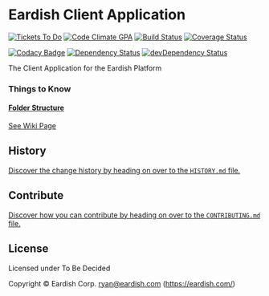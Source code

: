 
<!-- TITLE/ -->

# Eardish Client Application

<!-- /TITLE -->


[![Tickets To Do](https://badge.waffle.io/eardish/clientapp.svg?label=todo&title=To%20Do)](https://waffle.io/eardish/clientapp)
[![Code Climate GPA](https://codeclimate.com/repos/54dbd1efe30ba06d3c00011a/badges/76b2af36d6f703968363/gpa.svg)](https://codeclimate.com/repos/54dbd1efe30ba06d3c00011a/feed)
[![Build Status](https://magnum.travis-ci.com/eardish/clientapp.svg?token=3tPz8nxiyVDrJofgzre8&branch=dev)](https://magnum.travis-ci.com/eardish/clientapp)
[![Coverage Status](https://coveralls.io/repos/eardish/clientapp/badge.svg?branch=dev)](https://coveralls.io/r/eardish/clientapp?branch=dev)
<!-- [![Test Coverage](https://codeclimate.com/repos/54dbd1efe30ba06d3c00011a/badges/76b2af36d6f703968363/coverage.svg)](https://codeclimate.com/repos/54dbd1efe30ba06d3c00011a/feed) -->
[![Codacy Badge](https://www.codacy.com/project/badge/d4b12ff3989e4269afeea86cfdcb1086)](https://www.codacy.com)
[![Dependency Status](https://david-dm.org/eardish/clientapp.svg)](https://david-dm.org/eardish/clientapp)
[![devDependency Status](https://david-dm.org/eardish/clientapp/dev-status.svg)](https://david-dm.org/eardish/clientapp#info=devDependencies)<br/>

<!-- DESCRIPTION/ -->

The Client Application for the Eardish Platform

<!-- /DESCRIPTION -->


### Things to Know ###

#### [Folder Structure](https://github.com/eardish/clientapp/wiki/Eardish-Client-Side-Code-Style-Guide#folder-structure) ####
[See Wiki Page](https://github.com/eardish/clientapp/wiki/Eardish-Client-Side-Code-Style-Guide#folder-structure)

<!-- HISTORY/ -->

## History
[Discover the change history by heading on over to the `HISTORY.md` file.](https://github.com/eardish/Eardish-Client-App/blob/master/HISTORY.md#files)

<!-- /HISTORY -->


<!-- CONTRIBUTE/ -->

## Contribute

[Discover how you can contribute by heading on over to the `CONTRIBUTING.md` file.](https://github.com/eardish/Eardish-Client-App/blob/master/CONTRIBUTING.md#files)

<!-- /CONTRIBUTE -->


<!-- LICENSE/ -->

## License

Licensed under To Be Decided

Copyright &copy; Eardish Corp. <ryan@eardish.com> (https://eardish.com/)

<!-- /LICENSE -->


